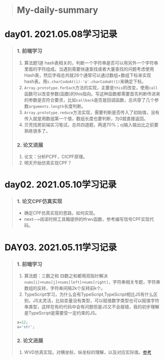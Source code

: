 > # My-daily-summary
# day01. 2021.05.08学习记录
> ### 1. 前端学习
> 1. 算法题1道 hash表相关的，判断一个字符串是否可以用另外一个字符串里面的字符组成。当遇到需要快速查找或者大量查找的问题考虑使用Hash表，然后字母总共就26个通常可以通过数组+数组下标来实现hash表。用`s.charCodeAt(i)-'a'.charCodeAt(1)`来确定下标。
> 2. `Array.prototype.forEach`方法的实现，主要是`this`的改变，使用`call`函数可以改变参数(函数)的this指向。写这种函数都需要首先判断传进来的参数是否符合要求，比如`callback`是否是回调函数，总共穿了几个参数`arguments.length`长度判断。
> 3. `Array.prototype.reduce`方法实现，需要判断是否传入了初始值，没有传入就是用数组第一个值，数组长度也要判断，为0就直接返回。
> 4. 贝壳找房前端实习笔试，总共四道题，两道70%；oj输入输出比之前要熟练很多了。
> ### 2. 论文进展
> 1. 论文：分析PCPF，CICPF原理。
> 2. 明天开始仿真实现CPF？

# day02. 2021.05.10学习记录
> ### 1. 论文CPF仿真实现
> - 确定CPF仿真实现的思路，如何实现。
> - next`——>`阅读时频工具箱提供的tfrwv函数，参考编写信号CPF实现代码。

# DAY03. 2021.05.11学习记录
> ### 1. 前端学习
> 1. 算法题：三数之和 四数之和都用双指针解决 `nums[i]+nums[j]+nums[left]+nums[right]`，字符串相关专题，字符串数组的反转，字符串间隔2k个反转前k个。
> 2. TypeScript学习，为什么会有TypeScript,TypeScript相比JS有什么区别，JS太灵活，比如变量没有类型，可以赋值数字类型也可以赋值字符串类型，这样在有的代码中会有问题但是JS又不会报错，我的初步理解是TypeScript是需要受一定约束的JS。
> 
> ```js
> a=12;
> a='str';
> ```
> ### 2. 论文进展
> 1. WVD仿真实现。对横坐标，纵坐标的理解，以及对应实际值。[参考](https://blog.csdn.net/qq_38294099/article/details/116611166)

